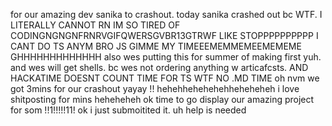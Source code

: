for our amazing dev sanika to crashout. today sanika crashed out bc WTF. I LITERALLY CANNOT RN IM SO TIRED OF CODINGNGNGNFRNRVGIFQWERSGVBR13GTRWF LIKE STOPPPPPPPPPP I CANT DO TS ANYM BRO JS GIMME MY TIMEEEMEMMEMEEMEMEME GHHHHHHHHHHHHH also wes putting this for summer of making first yuh. and wes will get shells. bc wes not ordering anything w articafcsts. AND HACKATIME DOESNT COUNT TIME FOR TS WTF NO .MD TIME oh nvm we got 3mins for our crashout yayay !! hehehhehehehehheheheheh i love shitposting for mins heheheheh ok time to go display our amazing project for som !!1!!!!!11! ok i just submoitited it. uh help is needed